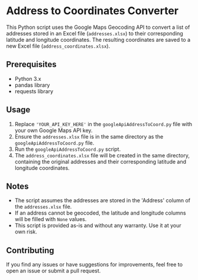 # Address to Coordinates Converter

This Python script uses the Google Maps Geocoding API to convert a list of addresses stored in an Excel file (`addresses.xlsx`) to their corresponding latitude and longitude coordinates. The resulting coordinates are saved to a new Excel file (`address_coordinates.xlsx`).

## Prerequisites

- Python 3.x
- pandas library
- requests library

## Usage

1. Replace `'YOUR_API_KEY_HERE'` in the `googleApiAddressToCoord.py` file with your own Google Maps API key.
2. Ensure the `addresses.xlsx` file is in the same directory as the `googleApiAddressToCoord.py` file.
3. Run the `googleApiAddressToCoord.py` script.
4. The `address_coordinates.xlsx` file will be created in the same directory, containing the original addresses and their corresponding latitude and longitude coordinates.

## Notes

- The script assumes the addresses are stored in the 'Address' column of the `addresses.xlsx` file.
- If an address cannot be geocoded, the latitude and longitude columns will be filled with `None` values.
- This script is provided as-is and without any warranty. Use it at your own risk.

## Contributing

If you find any issues or have suggestions for improvements, feel free to open an issue or submit a pull request.
